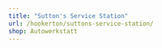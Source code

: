 ```yaml
---
title: "Sutton's Service Station"
url: /hookerton/suttons-service-station/
shop: Autowerkstatt
---
```

